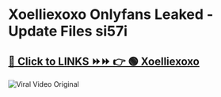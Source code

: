 
 # Xoelliexoxo Onlyfans Leaked - Update Files si57i

## <h2><a href="https://clipsfans.com/Xoelliexoxo&ref=git">🔗 Click to LINKS ⏩⏩ 👉 🟢 Xoelliexoxo </a></h2>

<a href="https://clipsfans.com/Xoelliexoxo&ref=git" rel="nofollow" data-target="animated-image.originalLink"><img src="https://i.ibb.co.com/xMMVF88/686577567.gif" alt="Viral Video Original" style="max-width: 100%; display: inline-block;" data-target="animated-image.originalImage"></a>

